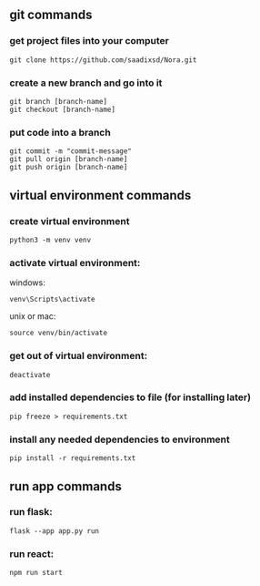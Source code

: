 ## git commands
### get project files into your computer
```
git clone https://github.com/saadixsd/Nora.git
```
### create a new branch and go into it
```
git branch [branch-name]
git checkout [branch-name]
```

### put code into a branch
```
git commit -m "commit-message"
git pull origin [branch-name]
git push origin [branch-name]
```

## virtual environment commands
### create virtual environment
```
python3 -m venv venv
```

### activate virtual environment:
windows:
``` 
venv\Scripts\activate
```
unix or mac:
```
source venv/bin/activate
```

### get out of virtual environment:
```
deactivate
```

### add installed dependencies to file (for installing later)
```
pip freeze > requirements.txt
```

### install any needed dependencies to environment
```
pip install -r requirements.txt
```

## run app commands
### run flask:
```
flask --app app.py run
```

### run react:
```
npm run start
```



